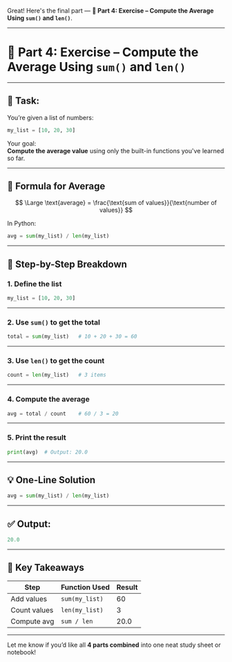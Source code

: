 Great! Here's the final part — **🔹 Part 4: Exercise – Compute the Average Using `sum()` and `len()`**.

---

# 🔹 Part 4: Exercise – Compute the Average Using `sum()` and `len()`

---

## 🎯 Task:

You’re given a list of numbers:

```python
my_list = [10, 20, 30]
```

Your goal:  
**Compute the average value** using only the built-in functions you've learned so far.

---

## 📐 Formula for Average

$$ \Large \text{average} = \frac{\text{sum of values}}{\text{number of values}} $$

In Python:

```python
avg = sum(my_list) / len(my_list)
```

---

## 🧪 Step-by-Step Breakdown

### 1. Define the list

```python
my_list = [10, 20, 30]
```

---

### 2. Use `sum()` to get the total

```python
total = sum(my_list)   # 10 + 20 + 30 = 60
```

---

### 3. Use `len()` to get the count

```python
count = len(my_list)   # 3 items
```

---

### 4. Compute the average

```python
avg = total / count    # 60 / 3 = 20
```

---

### 5. Print the result

```python
print(avg)  # Output: 20.0
```

---

## 💡 One-Line Solution

```python
avg = sum(my_list) / len(my_list)
```

---

## ✅ Output:

```python
20.0
```

---

## 🧠 Key Takeaways

|Step|Function Used|Result|
|---|---|---|
|Add values|`sum(my_list)`|60|
|Count values|`len(my_list)`|3|
|Compute avg|`sum / len`|20.0|

---

Let me know if you’d like all **4 parts combined** into one neat study sheet or notebook!